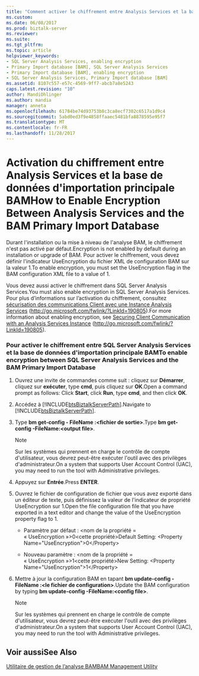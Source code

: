 ```yaml
---
title: "Comment activer le chiffrement entre Analysis Services et la base de données importation principale BAM | Documents Microsoft"
ms.custom: 
ms.date: 06/08/2017
ms.prod: biztalk-server
ms.reviewer: 
ms.suite: 
ms.tgt_pltfrm: 
ms.topic: article
helpviewer_keywords:
- SQL Server Analysis Services, enabling encryption
- Primary Import database [BAM], SQL Server Analysis Services
- Primary Import database [BAM], enabling encryption
- SQL Server Analysis Services, Primary Import database [BAM]
ms.assetid: 8107c557-e57c-4569-9ff7-abcb7a8e5243
caps.latest.revision: "10"
author: MandiOhlinger
ms.author: mandia
manager: anneta
ms.openlocfilehash: 61784be74d93753b8c3ca8ecf7302c6517a1d9c4
ms.sourcegitcommit: 5abd0ed3f9e4858ffaaec5481bfa8878595e95f7
ms.translationtype: MT
ms.contentlocale: fr-FR
ms.lasthandoff: 11/28/2017
---
```

# <a name="how-to-enable-encryption-between-analysis-services-and-the-bam-primary-import-database"></a><span data-ttu-id="1ce8c-102">Activation du chiffrement entre Analysis Services et la base de données d'importation principale BAM</span><span class="sxs-lookup"><span data-stu-id="1ce8c-102">How to Enable Encryption Between Analysis Services and the BAM Primary Import Database</span></span>
<span data-ttu-id="1ce8c-103">Durant l'installation ou la mise à niveau de l'analyse BAM, le chiffrement n'est pas activé par défaut.</span><span class="sxs-lookup"><span data-stu-id="1ce8c-103">Encryption is not enabled by default during an installation or upgrade of BAM.</span></span> <span data-ttu-id="1ce8c-104">Pour activer le chiffrement, vous devez définir l'indicateur UseEncryption du fichier XML de configuration BAM sur la valeur 1.</span><span class="sxs-lookup"><span data-stu-id="1ce8c-104">To enable encryption, you must set the UseEncryption flag in the BAM configuration XML file to a value of 1.</span></span>  
  
 <span data-ttu-id="1ce8c-105">Vous devez aussi activer le chiffrement dans SQL Server Analysis Services.</span><span class="sxs-lookup"><span data-stu-id="1ce8c-105">You must also enable encryption in SQL Server Analysis Services.</span></span> <span data-ttu-id="1ce8c-106">Pour plus d’informations sur l’activation du chiffrement, consultez [sécurisation des communications Client avec une Instance Analysis Services](http://go.microsoft.com/fwlink/?LinkId=190805) (http://go.microsoft.com/fwlink/?LinkId=190805).</span><span class="sxs-lookup"><span data-stu-id="1ce8c-106">For more information about enabling encryption, see [Securing Client Communication with an Analysis Services Instance](http://go.microsoft.com/fwlink/?LinkId=190805) (http://go.microsoft.com/fwlink/?LinkId=190805).</span></span>  
  
### <a name="to-enable-encryption-between-sql-server-analysis-services-and-the-bam-primary-import-database"></a><span data-ttu-id="1ce8c-107">Pour activer le chiffrement entre SQL Server Analysis Services et la base de données d'importation principale BAM</span><span class="sxs-lookup"><span data-stu-id="1ce8c-107">To enable encryption between SQL Server Analysis Services and the BAM Primary Import Database</span></span>  
  
1.  <span data-ttu-id="1ce8c-108">Ouvrez une invite de commandes comme suit : cliquez sur **Démarrer**, cliquez sur **exécuter**, type **cmd**, puis cliquez sur **OK**.</span><span class="sxs-lookup"><span data-stu-id="1ce8c-108">Open a command prompt as follows: Click **Start**, click **Run**, type **cmd**, and then click **OK**.</span></span>  
  
2.  <span data-ttu-id="1ce8c-109">Accédez à [!INCLUDE[btsBiztalkServerPath](../includes/btsbiztalkserverpath-md.md)].</span><span class="sxs-lookup"><span data-stu-id="1ce8c-109">Navigate to [!INCLUDE[btsBiztalkServerPath](../includes/btsbiztalkserverpath-md.md)].</span></span>  
  
3.  <span data-ttu-id="1ce8c-110">Type **bm get-config - FileName :\<fichier de sortie\>**.</span><span class="sxs-lookup"><span data-stu-id="1ce8c-110">Type **bm get-config -FileName:\<output file\>**.</span></span>  
  
    > [!NOTE]
    >  <span data-ttu-id="1ce8c-111">Sur les systèmes qui prennent en charge le contrôle de compte d'utilisateur, vous devrez peut-être exécuter l'outil avec des privilèges d'administrateur.</span><span class="sxs-lookup"><span data-stu-id="1ce8c-111">On a system that supports User Account Control (UAC), you may need to run the tool with Administrative privileges.</span></span>  
  
4.  <span data-ttu-id="1ce8c-112">Appuyez sur **Entrée**.</span><span class="sxs-lookup"><span data-stu-id="1ce8c-112">Press **ENTER**.</span></span>  
  
5.  <span data-ttu-id="1ce8c-113">Ouvrez le fichier de configuration de fichier que vous avez exporté dans un éditeur de texte, puis définissez la valeur de l'indicateur de propriété UseEncryption sur 1.</span><span class="sxs-lookup"><span data-stu-id="1ce8c-113">Open the file configuration file that you have exported in a text editor and change the value of the UseEncryption property flag to 1.</span></span>  
  
    -   <span data-ttu-id="1ce8c-114">Paramètre par défaut : \<nom de la propriété = « UseEncryption »\>0\<cette propriété\></span><span class="sxs-lookup"><span data-stu-id="1ce8c-114">Default Setting: \<Property Name="UseEncryption"\>0\</Property\></span></span>  
  
    -   <span data-ttu-id="1ce8c-115">Nouveau paramètre : \<nom de la propriété = « UseEncryption »\>1\<cette propriété\></span><span class="sxs-lookup"><span data-stu-id="1ce8c-115">New Setting: \<Property Name="UseEncryption"\>1\</Property\></span></span>  
  
6.  <span data-ttu-id="1ce8c-116">Mettre à jour la configuration BAM en tapant **bm update-config - FileName :\<le fichier de configuration\>**.</span><span class="sxs-lookup"><span data-stu-id="1ce8c-116">Update the BAM configuration by typing **bm update-config -FileName:\<config file\>**.</span></span>  
  
    > [!NOTE]
    >  <span data-ttu-id="1ce8c-117">Sur les systèmes qui prennent en charge le contrôle de compte d'utilisateur, vous devrez peut-être exécuter l'outil avec des privilèges d'administrateur.</span><span class="sxs-lookup"><span data-stu-id="1ce8c-117">On a system that supports User Account Control (UAC), you may need to run the tool with Administrative privileges.</span></span>  
  
## <a name="see-also"></a><span data-ttu-id="1ce8c-118">Voir aussi</span><span class="sxs-lookup"><span data-stu-id="1ce8c-118">See Also</span></span>  
 [<span data-ttu-id="1ce8c-119">Utilitaire de gestion de l’analyse BAM</span><span class="sxs-lookup"><span data-stu-id="1ce8c-119">BAM Management Utility</span></span>](../core/bam-management-utility.md)